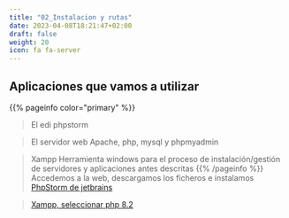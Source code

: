 ```yaml
---
title: "02_Instalacion y rutas"
date: 2023-04-08T18:21:47+02:00
draft: false
weight: 20
icon: fa fa-server
---
```

## Aplicaciones que vamos a utilizar
{{% pageinfo color="primary" %}}
> El edi phpstorm

> El servidor web Apache, php, mysql y phpmyadmin

> Xampp Herramienta windows para el proceso de instalación/gestión de servidores y aplicaciones antes descritas
{{% /pageinfo %}}
Accedemos a la web, descargamos los ficheros e instalamos
> [PhpStorm de jetbrains](https://www.jetbrains.com/phpstorm/promo/?source=google&medium=cpc&campaign=14335686144&term=phpstorm&content=604147130390&gad=1&gclid=Cj0KCQjwr82iBhCuARIsAO0EAZw2zXOEBLrzMEG7_TAQ4flB03pgYGJ-KKWCK3H4gb70Z1kOUoXIjmwaAleuEALw_wcB)

> [Xampp, seleccionar php 8.2](https://www.apachefriends.org/es/download.html)
